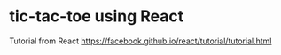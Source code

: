 # tic-tac-toe using React
Tutorial from React https://facebook.github.io/react/tutorial/tutorial.html
